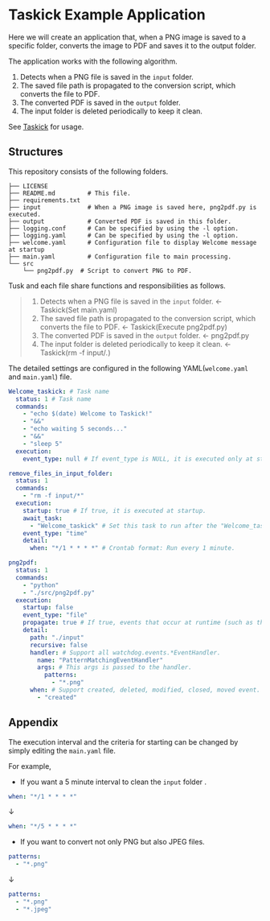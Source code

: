 # Taskick Example Application

Here we will create an application that, when a PNG image is saved to a specific folder, converts the image to PDF and saves it to the output folder.

The application works with the following algorithm.

1. Detects when a PNG file is saved in the `input` folder.
2. The saved file path is propagated to the conversion script, which converts the file to PDF.
3. The converted PDF is saved in the `output` folder.
4. The input folder is deleted periodically to keep it clean.

See [Taskick](https://github.com/atsuyaide/taskick.git) for usage.

## Structures

This repository consists of the following folders.

```text
├── LICENSE
├── README.md         # This file.
├── requirements.txt
├── input             # When a PNG image is saved here, png2pdf.py is executed.
├── output            # Converted PDF is saved in this folder.
├── logging.conf      # Can be specified by using the -l option.
├── logging.yaml      # Can be specified by using the -l option.
├── welcome.yaml      # Configuration file to display Welcome message at startup
├── main.yaml         # Configuration file to main processing.
└── src
    └── png2pdf.py  # Script to convert PNG to PDF.
```

Tusk and each file share functions and responsibilities as follows.

> 1. Detects when a PNG file is saved in the `input` folder. <- Taskick(Set main.yaml)
> 2. The saved file path is propagated to the conversion script, which converts the file to PDF. <- Taskick(Execute png2pdf.py)
> 3. The converted PDF is saved in the `output` folder. <- png2pdf.py
> 4. The input folder is deleted periodically to keep it clean. <- Taskick(rm -f input/*.*)

The detailed settings are configured in the following YAML(`welcome.yaml` and `main.yaml`) file.

```yaml
Welcome_taskick: # Task name
  status: 1 # Task name
  commands:
    - "echo $(date) Welcome to Taskick!"
    - "&&"
    - "echo waiting 5 seconds..."
    - "&&"
    - "sleep 5"
  execution:
    event_type: null # If event_type is NULL, it is executed only at startup.

remove_files_in_input_folder:
  status: 1
  commands:
    - "rm -f input/*"
  execution:
    startup: true # If true, it is executed at startup.
    await_task:
      - "Welcome_taskick" # Set this task to run after the "Welcome_taskick" (welcome.yaml) has finished running.
    event_type: "time"
    detail:
      when: "*/1 * * * *" # Crontab format: Run every 1 minute.

png2pdf:
  status: 1
  commands:
    - "python"
    - "./src/png2pdf.py"
  execution:
    startup: false
    event_type: "file"
    propagate: true # If true, events that occur at runtime (such as the path of an edited file) are passed to the running script.
    detail:
      path: "./input"
      recursive: false
      handler: # Support all watchdog.events.*EventHandler.
        name: "PatternMatchingEventHandler"
        args: # This args is passed to the handler.
          patterns:
            - "*.png"
      when: # Support created, deleted, modified, closed, moved event.
        - "created"
```

## Appendix

The execution interval and the criteria for starting can be changed by simply editing the `main.yaml` file.

For example,

- If you want a 5 minute interval to clean the `input` folder .

```yaml
when: "*/1 * * * *"
```

↓

```yaml
when: "*/5 * * * *"
```

- If you want to convert not only PNG but also JPEG files.

```yaml
patterns:
  - "*.png"
```

↓

```yaml
patterns:
  - "*.png"
  - "*.jpeg"
